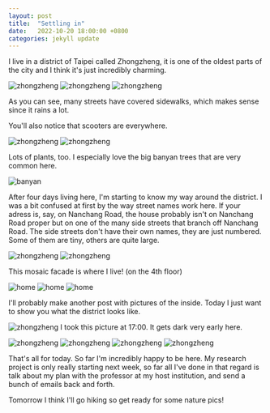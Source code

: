 ```yaml
---
layout: post
title:  "Settling in"
date:   2022-10-20 18:00:00 +0800
categories: jekyll update
---
```


I live in a district of Taipei called Zhongzheng, it is one of the oldest parts of the city and I think it's just incredibly charming. 

![zhongzheng](https://baitu.github.io/taiwan/assets/img/zhongzheng1.jpg)
![zhongzheng](https://baitu.github.io/taiwan/assets/img/zhongzheng2.jpg)
![zhongzheng](https://baitu.github.io/taiwan/assets/img/zhongzheng6.jpg)

As you can see, many streets have covered sidewalks, which makes sense since it rains a lot. 

You'll also notice that scooters are everywhere. 

![zhongzheng](https://baitu.github.io/taiwan/assets/img/zhongzheng4.jpg)
![zhongzheng](https://baitu.github.io/taiwan/assets/img/zhongzheng8.jpg)

Lots of plants, too. I especially love the big banyan trees that are very common here. 

![banyan](https://baitu.github.io/taiwan/assets/img/banyan.jpg)

After four days living here, I'm starting to know my way around the district. I was a bit confused at first by the way street names work here. If your adress is, say, on Nanchang Road, the house probably isn't on Nanchang Road proper but on one of the many side streets that branch off Nanchang Road. The side streets don't have their own names, they are just numbered. Some of them are tiny, others are quite large. 

![zhongzheng](https://baitu.github.io/taiwan/assets/img/zhongzheng5.jpg)
![zhongzheng](https://baitu.github.io/taiwan/assets/img/zhongzheng7.jpg)

This mosaic facade is where I live! (on the 4th floor)

![home](https://baitu.github.io/taiwan/assets/img/home1.jpg)
![home](https://baitu.github.io/taiwan/assets/img/home2.jpg)
![home](https://baitu.github.io/taiwan/assets/img/home3.jpg)

I'll probably make another post with pictures of the inside. Today I just want to show you what the district looks like. 

![zhongzheng](https://baitu.github.io/taiwan/assets/img/evening.jpg)
I took this picture at 17:00. It gets dark very early here. 

![zhongzheng](https://baitu.github.io/taiwan/assets/img/backalley1.jpg)
![zhongzheng](https://baitu.github.io/taiwan/assets/img/backalley2.jpg)
![zhongzheng](https://baitu.github.io/taiwan/assets/img/zhongzheng3.jpg)
![zhongzheng](https://baitu.github.io/taiwan/assets/img/zhongzheng9.jpg)

That's all for today. So far I'm incredibly happy to be here. My research project is only really starting next week, so far all I've done in that regard is talk about my plan with the professor at my host institution, and send a bunch of emails back and forth. 

Tomorrow I think I'll go hiking so get ready for some nature pics!
